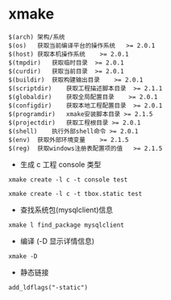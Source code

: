 # xmake

```shell
$(arch) 架构/系统
$(os)	获取当前编译平台的操作系统	>= 2.0.1
$(host)	获取本机操作系统	>= 2.0.1
$(tmpdir)	获取临时目录	>= 2.0.1
$(curdir)	获取当前目录	>= 2.0.1
$(buildir)	获取构建输出目录	>= 2.0.1
$(scriptdir)	获取工程描述脚本目录	>= 2.1.1
$(globaldir)	获取全局配置目录	>= 2.0.1
$(configdir)	获取本地工程配置目录	>= 2.0.1
$(programdir)	xmake安装脚本目录	>= 2.1.5
$(projectdir)	获取工程根目录	>= 2.0.1
$(shell)	执行外部shell命令	>= 2.0.1
$(env)	获取外部环境变量	>= 2.1.5
$(reg)	获取windows注册表配置项的值	>= 2.1.5
```

- 生成 c 工程 console 类型
```shell
xmake create -l c -t console test

xmake create -l c -t tbox.static test
```

- 查找系统包(mysqlclient)信息
```shell
xmake l find_package mysqlclient
```

- 编译 (-D 显示详情信息)
```shell
xmake -D
```

- 静态链接
```shell
add_ldflags("-static")
```

